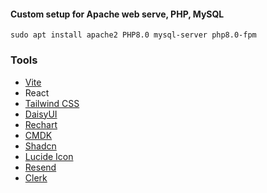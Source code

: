 
#### Custom setup for Apache web serve, PHP, MySQL
```
sudo apt install apache2 PHP8.0 mysql-server php8.0-fpm
```

### Tools
- [Vite](https://vite.dev/)
- React
- [Tailwind CSS](https://tailwindcss.com/)
- [DaisyUI](https://daisyui.com/)
- [Rechart](https://recharts.org/en-US)
- [CMDK](https://cmdk.paco.me/)
- [Shadcn](https://ui.shadcn.com/)
- [Lucide Icon](https://lucide.dev/)
- [Resend](https://resend.com/home)
- [Clerk](https://clerk.com/)
